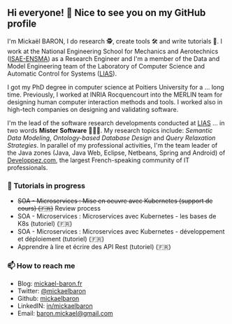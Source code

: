 ## Hi everyone! 👋 Nice to see you on my GitHub profile

I'm Mickaël BARON, I do research 🕵, create tools 🛠 and write tutorials 📄. I work at the National Engineering School for Mechanics and Aerotechnics ([ISAE-ENSMA](https://www.ensma.fr)) as a Research Engineer and I'm a member of the Data and Model Engineering team of the Laboratory of Computer Science and Automatic Control for Systems ([LIAS](https://www.lias-lab.fr)). 

I got my PhD degree in computer science at Poitiers University for a ... long time. Previously, I worked at INRIA Rocquencourt into the MERLIN team for designing human computer interaction methods and tools. I worked also in high-tech companies on designing and validating software.

I'm the lead of the software research developments conducted at [LIAS](https://www.lias-lab.fr) ... in two words **Mister Software** 👨🏼‍💻. My research topics include: *Semantic Data Modeling*, *Ontology-based Database Design* and *Query Relaxation Strategies*. In parallel of my professional activities, I'm the team leader of the Java zones (Java, Java Web, Eclipse, Netbeans, Spring and Android) of [Developpez.com](https://www.developpez.com), the largest French-speaking community of IT professionals.

### 🔭 Tutorials in progress

* ~~SOA - Microservices : Mise en oeuvre avec Kubernetes (support de cours) (🇫🇷)~~ Review process
* SOA - Microservices : Microservices avec Kubernetes - les bases de K8s (tutoriel) (🇫🇷) 
* SOA - Microservices : Microservices avec Kubernetes - développement et déploiement (tutoriel) (🇫🇷) 
* Apprendre à lire et écrire des API Rest (tutoriel) (🇫🇷)

### 📫 How to reach me

* Blog: [mickael-baron.fr](https://mickael-baron.fr)
* Twitter: [@mickaelbaron](https://www.twitter.com/mickaelbaron)
* Github: [mickaelbaron](https://github.com/mickaelbaron)
* LinkedIN: [in/mickaelbaron](https://www.linkedin.com/in/mickaelbaron)
* Email: [baron.mickael@gmail.com](mailto:baron.mickael@gmail.com)
